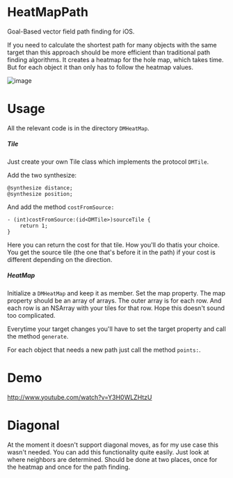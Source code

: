 HeatMapPath
===========
Goal-Based vector field path finding for iOS.

If you need to calculate the shortest path for many objects with the same target than this approach should be more efficient than traditional path finding algorithms. It creates a heatmap for the hole map, which takes time. But for each object it than only has to follow the heatmap values.

![image](http://46.105.26.1/uploads/heatmap.png)

Usage
==
All the relevant code is in the directory `DMHeatMap`.

##### Tile
Just create your own Tile class which implements the protocol `DMTile`. 

Add the two synthesize:

	@synthesize distance;
	@synthesize position;

And add the method `costFromSource:`

	- (int)costFromSource:(id<DMTile>)sourceTile {
    	return 1;
	}
Here you can return the cost for that tile. How you'll do thatis your choice. You get the source tile (the one that's before it in the path) if your cost is different depending on the direction.

##### HeatMap

Initialize a `DMHeatMap` and keep it as member. Set the map property. The map property should be an array of arrays. The outer array is for each row. And each row is an NSArray with your tiles for that row. Hope this doesn't sound too complicated.

Everytime your target changes you'll have to set the target property and call the method `generate`.

For each object that needs a new path just call the method `points:`.

Demo
==
http://www.youtube.com/watch?v=Y3H0WLZHtzU

Diagonal
==
At the moment it doesn't support diagonal moves, as for my use case this wasn't needed. You can add this functionality quite easily. Just look at where neighbors are determined. Should be done at two places, once for the heatmap and once for the path finding.
